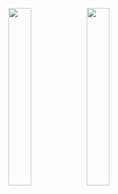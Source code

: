 <img src="https://agropark.ng/screenshots/mini/1.png" width="30%"></img>
 <img src="https://agropark.ng/screenshots/mini/2.png" width="30%"></img>